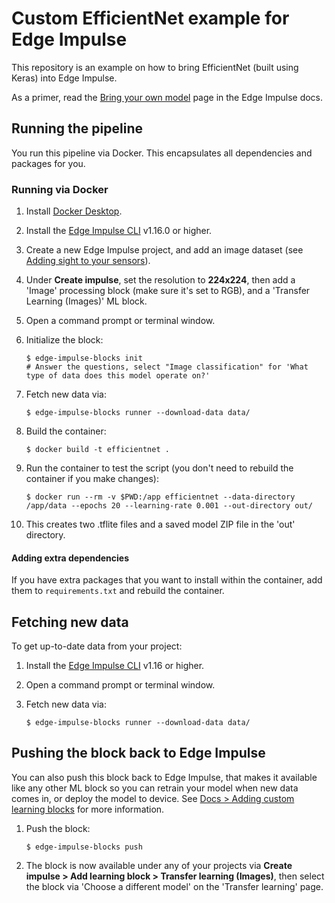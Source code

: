 # Custom EfficientNet example for Edge Impulse

This repository is an example on how to bring EfficientNet (built using Keras) into Edge Impulse.

As a primer, read the [Bring your own model](https://docs.edgeimpulse.com/docs/adding-custom-transfer-learning-models) page in the Edge Impulse docs.

## Running the pipeline

You run this pipeline via Docker. This encapsulates all dependencies and packages for you.

### Running via Docker

1. Install [Docker Desktop](https://www.docker.com/products/docker-desktop/).
2. Install the [Edge Impulse CLI](https://docs.edgeimpulse.com/docs/edge-impulse-cli/cli-installation) v1.16.0 or higher.
3. Create a new Edge Impulse project, and add an image dataset (see [Adding sight to your sensors](https://docs.edgeimpulse.com/docs/tutorials/image-classification)).
4. Under **Create impulse**, set the resolution to **224x224**, then add a 'Image' processing block (make sure it's set to RGB), and a 'Transfer Learning (Images)' ML block.
5. Open a command prompt or terminal window.
6. Initialize the block:

    ```
    $ edge-impulse-blocks init
    # Answer the questions, select "Image classification" for 'What type of data does this model operate on?'
    ```

7. Fetch new data via:

    ```
    $ edge-impulse-blocks runner --download-data data/
    ```

8. Build the container:

    ```
    $ docker build -t efficientnet .
    ```

9. Run the container to test the script (you don't need to rebuild the container if you make changes):

    ```
    $ docker run --rm -v $PWD:/app efficientnet --data-directory /app/data --epochs 20 --learning-rate 0.001 --out-directory out/
    ```

10. This creates two .tflite files and a saved model ZIP file in the 'out' directory.

#### Adding extra dependencies

If you have extra packages that you want to install within the container, add them to `requirements.txt` and rebuild the container.

## Fetching new data

To get up-to-date data from your project:

1. Install the [Edge Impulse CLI](https://docs.edgeimpulse.com/docs/edge-impulse-cli/cli-installation) v1.16 or higher.
2. Open a command prompt or terminal window.
3. Fetch new data via:

    ```
    $ edge-impulse-blocks runner --download-data data/
    ```

## Pushing the block back to Edge Impulse

You can also push this block back to Edge Impulse, that makes it available like any other ML block so you can retrain your model when new data comes in, or deploy the model to device. See [Docs > Adding custom learning blocks](https://docs.edgeimpulse.com/docs/edge-impulse-studio/organizations/adding-custom-transfer-learning-models) for more information.

1. Push the block:

    ```
    $ edge-impulse-blocks push
    ```

2. The block is now available under any of your projects via **Create impulse > Add learning block > Transfer learning (Images)**, then select the block via 'Choose a different model' on the 'Transfer learning' page.


